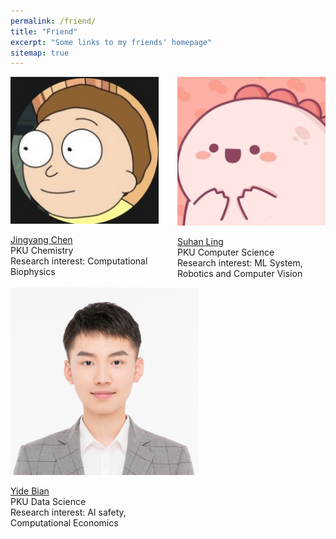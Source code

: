 ```yaml
---
permalink: /friend/
title: "Friend"
excerpt: "Some links to my friends' homepage"
sitemap: true
---
```


<div style="display: flex; justify-content: space-between; align-items: stretch;">
    <div style="margin-right: 30px; flex-grow: 1">
        <img src="../images/cjy.png" alt="cjy" style="width: 300px;">
        <p> 
            <a href="https://davidchen2003.github.io">
                Jingyang Chen
            </a><br>
            PKU Chemistry<br>
            Research interest: Computational <br>
            Biophysics
        </p>
    </div>
    <div style="flex-grow: 1;">
         <img src="../images/momo.png" alt="lsh" style="width: 300px;">
        <p> 
            <a href="https://suhan-ling.github.io">
                Suhan Ling
            </a><br>
            PKU Computer Science<br>
            Research interest: ML System, <br> 
            Robotics and Computer Vision
        </p>
    </div>
    
</div>

<div style="display: flex; justify-content: space-between; align-items: stretch;">
    <div style="margin-right: 30px; flex-grow: 1;">
        <img src="../images/byd.jpg" alt="byd" style="width: 300px;">
        <p> 
            <a href="https://bian1d.github.io">
                Yide Bian
            </a><br>
            PKU Data Science<br>
            Research interest: AI safety, <br>
            Computational Economics
        </p>
    </div>
    <!-- <div style="flex-grow: 1;">
         <img src="../images/cxl.jpg" alt="cxl" style="width: 300px;">
        <p> 
            <a href="https://ada-cheng.github.io">
                Xinle Cheng
            </a><br>
            PKU Computer Science<br>
            Research interest: ML System, LLM, <br>
            Computer Vision
        </p>
    </div> -->
</div>
